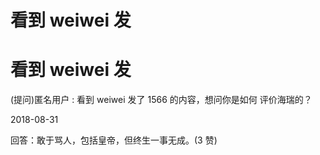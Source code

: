 # 看到 weiwei 发

# 看到 weiwei 发

(提问)匿名用户 : 看到 weiwei 发了 1566 的内容，想问你是如何 评价海瑞的？

2018-08-31

回答：敢于骂人，包括皇帝，但终生一事无成。(3 赞)